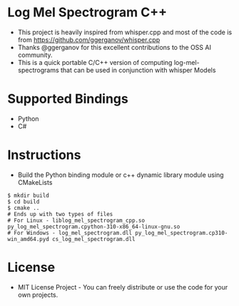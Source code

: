 # Log Mel Spectrogram C++

- This project is heavily inspired from whisper.cpp and most of the code is from https://github.com/ggerganov/whisper.cpp
- Thanks @ggerganov for this excellent contributions to the OSS AI community.
- This is a quick portable C/C++ version of computing log-mel-spectrograms that can be used in conjunction with whisper Models

# Supported Bindings
- Python
- C#

# Instructions

- Build the Python binding module or c++ dynamic library module using CMakeLists
```shell
$ mkdir build
$ cd build
$ cmake ..
# Ends up with two types of files
# For Linux - liblog_mel_spectrogram_cpp.so  py_log_mel_spectrogram.cpython-310-x86_64-linux-gnu.so
# For Windows - log_mel_spectrogram.dll py_log_mel_spectrogram.cp310-win_amd64.pyd cs_log_mel_spectrogram.dll
```

# License

- MIT License Project - You can freely distribute or use the code for your own projects.
